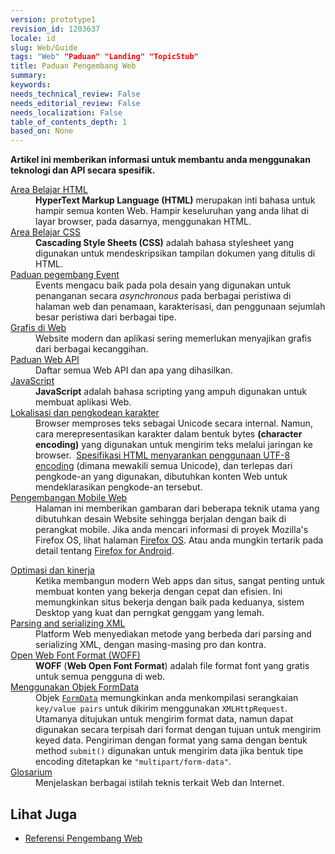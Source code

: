 ```yaml
---
version: prototype1
revision_id: 1203637
locale: id
slug: Web/Guide
tags: "Web" "Paduan" "Landing" "TopicStub"
title: Paduan Pengembang Web
summary: 
keywords: 
needs_technical_review: False
needs_editorial_review: False
needs_localization: False
table_of_contents_depth: 1
based_on: None
---
```

<p><span class="seoSummary"><strong>Artikel ini memberikan informasi untuk membantu anda menggunakan teknologi dan API secara spesifik.</strong></span></p>

<div class="row topicpage-table">
<div class="section">
<dl>
 <dt class="landingPageList"><a href="/id/docs/Learn/HTML">Area Belajar HTML</a></dt>
 <dd class="landingPageList"><strong>HyperText Markup Language (HTML)</strong>&nbsp;merupakan inti bahasa untuk hampir semua konten Web. Hampir keseluruhan yang anda lihat di layar browser, pada dasarnya, menggunakan HTML.</dd>
 <dt class="landingPageList"><a href="/id/docs/Learn/CSS">Area Belajar CSS</a></dt>
 <dd class="landingPageList"><strong>Cascading Style Sheets (CSS)</strong> adalah bahasa stylesheet yang digunakan untuk mendeskripsikan tampilan dokumen yang ditulis di HTML.</dd>
 <dt class="landingPageList"><a href="/id/docs/Web/Guide/Events">Paduan pegembang Event</a></dt>
 <dd class="landingPageList">Events mengacu baik pada pola desain yang digunakan untuk penanganan secara <em>asynchronous</em> pada berbagai peristiwa di halaman web dan penamaan, karakterisasi, dan penggunaan sejumlah besar peristiwa dari berbagai tipe.</dd>
 <dt class="landingPageList"><a href="/id/docs/Web/Guide/Graphics">Grafis di Web</a></dt>
 <dd class="landingPageList">Website modern dan aplikasi sering memerlukan menyajikan grafis dari berbagai kecanggihan.</dd>
 <dt class="landingPageList"><a href="/id/docs/Web/Guide/API">Paduan Web API</a></dt>
 <dd class="landingPageList">Daftar semua Web API dan apa yang dihasilkan.</dd>
 <dt><a href="/id/docs/JavaScript" title="/en-US/docs/JavaScript">JavaScript</a></dt>
 <dd><strong>JavaScript</strong> adalah bahasa scripting yang ampuh digunakan untuk membuat aplikasi Web.</dd>
 <dt class="landingPageList"><a href="/id/docs/Localizations_and_character_encodings">Lokalisasi dan pengkodean karakter</a></dt>
 <dd class="landingPageList">Browser memproses teks sebagai Unicode secara internal. Namun, cara merepresentasikan karakter dalam bentuk bytes <strong>(character encoding)</strong> yang digunakan untuk mengirim teks melalui jaringan ke browser. &nbsp;<a class="external external-icon" href="http://www.whatwg.org/specs/web-apps/current-work/multipage/semantics.html#charset">Spesifikasi HTML menyarankan penggunaan UTF-8 encoding</a> (dimana mewakili semua Unicode), dan terlepas dari pengkode-an yang digunakan, dibutuhkan konten Web untuk mendeklarasikan pengkode-an tersebut.</dd>
 <dt class="landingPageList"><a href="/id/docs/Web/Guide/Mobile">Pengembangan Mobile Web</a></dt>
 <dd class="landingPageList">Halaman ini memberikan gambaran dari beberapa teknik utama yang dibutuhkan desain Website sehingga berjalan dengan baik di perangkat mobile. Jika anda mencari informasi di proyek Mozilla's Firefox OS, lihat halaman&nbsp;<a href="/id/Mozilla/Firefox_OS" title="Boot to Gecko">Firefox OS</a>. Atau anda mungkin tertarik pada detail tentang&nbsp;<a href="/id/Mozilla/Firefox_for_Android">Firefox for Android</a>.</dd>
</dl>
</div>

<div class="section">
<dl>
 <dt class="landingPageList"><a href="/id/docs/Web/Guide/Performance">Optimasi dan kinerja</a></dt>
 <dd class="landingPageList">Ketika membangun modern Web apps dan situs, sangat penting untuk membuat konten yang bekerja dengan cepat dan efisien. Ini memungkinkan situs bekerja dengan baik pada keduanya, sistem Desktop yang kuat dan perngkat genggam yang lemah.</dd>
 <dt class="landingPageList"><a href="/id/docs/Web/Guide/Parsing_and_serializing_XML">Parsing and serializing XML</a></dt>
 <dd class="landingPageList">Platform Web menyediakan metode yang berbeda dari parsing and serializing XML, dengan masing-masing pro dan kontra.</dd>
 <dt class="landingPageList"><a href="/id/docs/Web/Guide/WOFF">Open Web&nbsp;Font Format (WOFF)</a></dt>
 <dd class="landingPageList"><strong>WOFF</strong> (<strong>Web Open Font Format</strong>) adalah file format font yang gratis untuk semua pengguna di web.</dd>
 <dt class="landingPageList"><a href="/id/docs/Web/Guide/Using_FormData_Objects">Menggunakan Objek FormData</a></dt>
 <dd class="landingPageList">Objek&nbsp;<a href="https://developer.mozilla.org/en/DOM/XMLHttpRequest/FormData"><code>FormData</code></a>&nbsp;memungkinkan anda menkompilasi serangkaian <code>key/value pairs</code> untuk dikirim menggunakan&nbsp;<code>XMLHttpRequest</code>. Utamanya ditujukan untuk mengirim format data, namun dapat digunakan secara terpisah dari format dengan tujuan untuk mengirim keyed data. Pengiriman dengan format yang sama dengan bentuk method&nbsp;<code>submit()</code>&nbsp;digunakan untuk mengirim data jika bentuk tipe encoding ditetapkan ke <code>"multipart/form-data"</code>.</dd>
 <dt class="landingPageList"><a href="/id/docs/Glossary">Glosarium</a></dt>
 <dd class="landingPageList">Menjelaskan berbagai istilah teknis terkait Web dan Internet.</dd>
</dl>
</div>
</div>

<h2 id="Lihat_Juga">Lihat Juga</h2>

<ul>
 <li><a href="/id/docs/Web/Reference" title="/en-US/docs/Web/Reference">Referensi Pengembang Web</a></li>
</ul>

